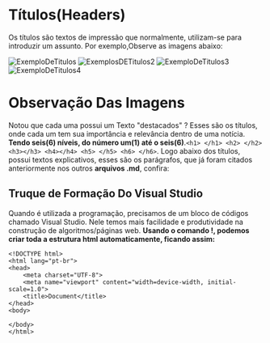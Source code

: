 # Títulos(Headers)
Os títulos são textos de impressão que normalmente, utilizam-se para introduzir um assunto. Por exemplo,Observe as imagens abaixo:

![ExemploDeTitulos](https://github.com/Karlos-Eduardo-Mrqs/Trabalhos_Operacionais/assets/172524894/849ebcd8-00cb-40d3-a902-462828f4102c)
![ExemplosDETitulos2](https://github.com/Karlos-Eduardo-Mrqs/Trabalhos_Operacionais/assets/172524894/800039e4-06ae-49c1-bba1-59efccc1a4c3)
![ExemploDeTitulos3](https://github.com/Karlos-Eduardo-Mrqs/Trabalhos_Operacionais/assets/172524894/29d844d9-720e-44e0-9220-78cb93470512)
![ExemploDeTitulos4](https://github.com/Karlos-Eduardo-Mrqs/Trabalhos_Operacionais/assets/172524894/90fe2b88-b425-4f18-8411-8f6437a5f941)

# Observação Das Imagens
Notou que cada uma possui um Texto "destacados" ? Esses são os títulos, onde cada um tem sua importância e relevância dentro de uma notícia. **Tendo seis(6) níveis, do número um(1) até o seis(6)**.`` <h1> </h1> <h2> </h2> <h3></h3> <h4></h4> <h5> </h5> <h6> </h6> ``. Logo abaixo dos títulos, possui textos explicativos, esses são os parágrafos, que já foram citados anteriormente nos outros **arquivos .md**, confira:

## Truque de Formação Do Visual Studio
Quando é utilizada a programação, precisamos de um bloco de códigos chamado Visual Studio. Nele temos mais facilidade e produtividade na construção de algoritmos/páginas web. **Usando o comando !, podemos criar toda a estrutura html automaticamente, ficando assim:**
```
<!DOCTYPE html>
<html lang="pt-br">
<head>
    <meta charset="UTF-8"> 
    <meta name="viewport" content="width=device-width, initial-scale=1.0">
    <title>Document</title>
</head>
<body>

</body>
</html>
```